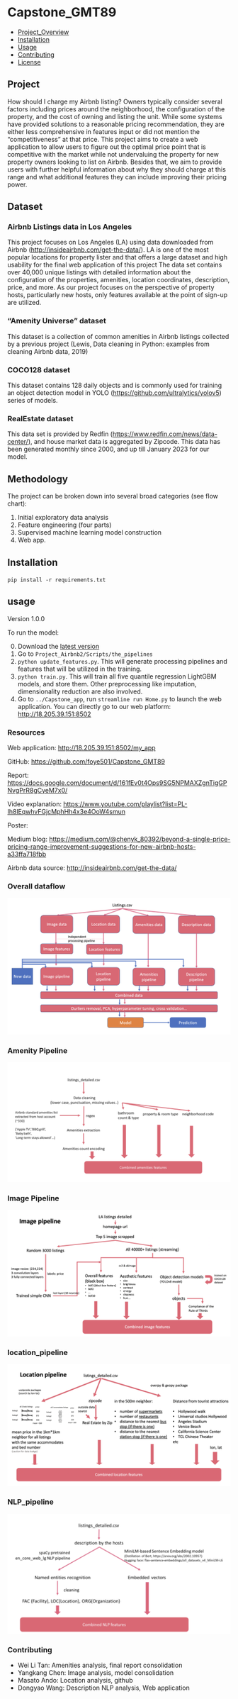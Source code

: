 # Capstone_GMT89
- [Project_Overview](#Project)
- [Installation](#installation)
- [Usage](#usage)
- [Contributing](#contributing)
- [License](#license)

## Project

How should I charge my Airbnb listing? Owners typically consider several factors including prices around the neighborhood, the configuration of the property, and the cost of owning and listing the unit. While some systems have provided solutions to a reasonable pricing recommendation, they are either less comprehensive in features input or did not mention the “competitiveness” at that price. This project aims to create a web application to allow users to figure out the optimal price point that is competitive with the market while not undervaluing the property for new property owners looking to list on Airbnb. Besides that, we aim to provide users with further helpful information about why they should charge at this range and what additional features they can include improving their pricing power.

## Dataset

### Airbnb Listings data in Los Angeles
This project focuses on Los Angeles (LA) using data downloaded from Airbnb (http://insideairbnb.com/get-the-data/). LA is one of the most popular locations for property lister and that offers a large dataset and high usability for the final web application of this project The data set contains over 40,000 unique listings with detailed information about the configuration of the properties, amenities, location coordinates, description, price, and more. As our project focuses on the perspective of property hosts, particularly new hosts, only features available at the point of sign-up are utilized.

### “Amenity Universe” dataset
This dataset is a collection of common amenities in Airbnb listings collected by a previous project (Lewis, Data cleaning in Python: examples from cleaning Airbnb data, 2019)

### COCO128 dataset
This dataset contains 128 daily objects and is commonly used for training an object detection model in YOLO (https://github.com/ultralytics/yolov5) series of models.

### RealEstate dataset
This data set is provided by Redfin (https://www.redfin.com/news/data-center/), and house market data is aggregated by Zipcode. This data has been generated monthly since 2000, and up till January 2023 for our model.


## Methodology

The project can be broken down into several broad categories (see flow chart): 
1. Initial exploratory data analysis 
2. Feature engineering (four parts)
3. Supervised machine learning model construction
4. Web app.


## Installation
`pip install -r requirements.txt`

## usage
Version 1.0.0

To run the model:

0. Download the [latest version](https://github.com/foye501/Capstone_GM89/releases)
1. Go to `Project_Airbnb2/Scripts/the_pipelines`
2. `python update_features.py`. This will generate processing pipelines and features that will be utilized in the training.
3. `python train.py`. This will train all five quantile regression LightGBM models, and store them. Other preprocessing like imputation, dimensionality reduction are also involved. 
4. Go to `../Capstone_app`, run `streamline run Home.py` to launch the web application. You can directly go to our web platform: http://18.205.39.151:8502

### Resources
Web application: http://18.205.39.151:8502/my_app

GitHub: https://github.com/foye501/Capstone_GMT89

Report: https://docs.google.com/document/d/161fEv0t4Ops9SG5NPMAXZgnTigGPNvgPrR8gCyeM7x0/

Video explanation: https://www.youtube.com/playlist?list=PL-Ih8lEqwhvFGjcMphHh4x3e4OoW4smun

Poster:

Medium blog: https://medium.com/@chenyk_80392/beyond-a-single-price-pricing-range-improvement-suggestions-for-new-airbnb-hosts-a33ffa718fbb

Airbnb data source: http://insideairbnb.com/get-the-data/

### Overall dataflow
![Overall_workflow](./Project_Airbnb2/assets/images/Overall_workflow.png)

### Amenity Pipeline
![Amenitypipeline](./Project_Airbnb2/assets/images/Amenity.png)

### Image Pipeline
![Imagepipeline](./Project_Airbnb2/assets/images/imagepipeline.png)

### location_pipeline
![locationpipeline](./Project_Airbnb2/assets/images/location_pipeline.png)

### NLP_pipeline
![NLP_pipeline](./Project_Airbnb2/assets/images/NLP_pipeline.png)

### Contributing

- Wei Li Tan: Amenities analysis, final report consolidation
- Yangkang Chen: Image analysis, model consolidation
- Masato Ando: Location analysis, github
- Dongyao Wang: Description NLP analysis, Web application


